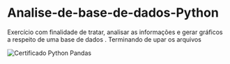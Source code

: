 # Analise-de-base-de-dados-Python
Exercício com finalidade de tratar, analisar as informações e gerar gráficos a respeito de uma base de dados .
Terminando de upar os arquivos

![Certificado Python Pandas](https://user-images.githubusercontent.com/83596281/120229668-f8dfea00-c223-11eb-984d-140797e917ea.png)
